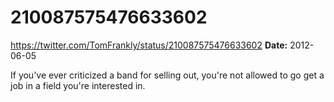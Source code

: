 # 210087575476633602
https://twitter.com/TomFrankly/status/210087575476633602
**Date:** 2012-06-05

If you've ever criticized a band for selling out, you're not allowed to go get a job in a field you're interested in.
